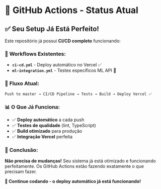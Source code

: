 # 🚀 GitHub Actions - Status Atual

## ✅ **Seu Setup Já Está Perfeito!**

Este repositório já possui **CI/CD completo** funcionando:

### 🎯 **Workflows Existentes:**
- **`ci-cd.yml`** - Deploy automático no Vercel ✅
- **`ml-integration.yml`** - Testes específicos ML API 🤖

### 🔄 **Fluxo Atual:**
```
Push to master → CI/CD Pipeline → Tests → Build → Deploy Vercel ✅
```

### 📊 **O Que Já Funciona:**
- ✅ **Deploy automático** a cada push
- ✅ **Testes de qualidade** (lint, TypeScript)
- ✅ **Build otimizado** para produção
- ✅ **Integração Vercel** perfeita

### 🎉 **Conclusão:**
**Não precisa de mudanças!** Seu sistema já está otimizado e funcionando perfeitamente. Os GitHub Actions estão fazendo exatamente o que precisam fazer.

**🚀 Continue codando - o deploy automático já está funcionando!**